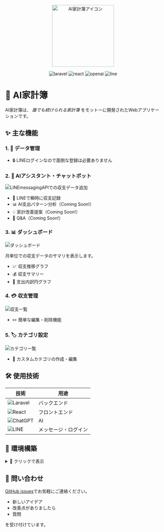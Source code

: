 <p align="center">
  <img src="./laravel/public/images/icon/app_icon.png" alt="AI家計簿アイコン" width="200" height="200">
</p>

<p align="center">
  <img src="https://img.shields.io/badge/Laravel-FF2D20?style=for-the-badge&logo=laravel&logoColor=white" alt="laravel">
  <img src="https://img.shields.io/badge/React-20232A?style=for-the-badge&logo=react&logoColor=61DAFB" alt="react">
  <img src="https://img.shields.io/badge/ChatGPT-74aa9c?style=for-the-badge&logo=openai&logoColor=white" alt="openai">
  <img src="https://img.shields.io/badge/Line-00C300?style=for-the-badge&logo=line&logoColor=white" alt="line">
</p>

# 🏦 AI家計簿

AI家計簿は、 _誰でも続けられる家計簿_ をモットーに開発されたWebアプリケーションです。

## ✨ 主な機能

### 1. 👤 データ管理

- 🔒 LINEログインなので面倒な登録は必要ありません

### 2. 🤖 AIアシスタント・チャットボット

![LINEmessagingAPIでの収支データ追加](./note/img/LINEmessagingAPIでの収支データ追加.png)

- 📱 LINEで瞬時に収支記録
- 📊 AI支出パターン分析（Coming Soon!）
- 💡 家計改善提案（Coming Soon!）
- 💬 Q&A（Coming Soon!）

### 3. 📊 ダッシュボード

![ダッシュボード](./note/img/ダッシュボード.png)

月単位での収支データのサマリを表示します。

- 📈 収支推移グラフ
- 💰 収支サマリー
- 🍕 支出内訳円グラフ

### 4. 💳 収支管理

![収支一覧](./note/img/収支一覧.png)

- ✏️ 簡単な編集・削除機能

### 5. 🏷️ カテゴリ設定

![カテゴリ一覧](./note/img/カテゴリ一覧.png)

- 🎨 カスタムカテゴリの作成・編集

## 🛠️ 使用技術

| 技術                                                                                                     | 用途                 |
| -------------------------------------------------------------------------------------------------------- | -------------------- |
| ![Laravel](https://img.shields.io/badge/Laravel-FF2D20?style=for-the-badge&logo=laravel&logoColor=white) | バックエンド         |
| ![React](https://img.shields.io/badge/React-20232A?style=for-the-badge&logo=react&logoColor=61DAFB)      | フロントエンド       |
| ![ChatGPT](https://img.shields.io/badge/ChatGPT-74aa9c?style=for-the-badge&logo=openai&logoColor=white)  | AI                   |
| ![LINE](https://img.shields.io/badge/Line-00C300?style=for-the-badge&logo=line&logoColor=white)          | メッセージ・ログイン |

## 🚀 環境構築

<details>
<summary>📘 クリックで表示</summary>

1. **クローン**:

   ```bash
   git clone https://github.com/SHNakajima/account-book.git
   ```

2. **セットアップ**:

   ```bash
   composer install
   npm install
   cp .env.example .env
   php artisan key:generate
   php artisan migrate
   ```

3. **起動**:
   ```bash
   npm run dev
   php artisan serve
   ```

</details>

## 🤝 問い合わせ

[GitHub issues](https://github.com/SHNakajima/account-book/issues)でお気軽にご連絡ください。

- 新しいアイデア
- 改善点がありましたら
- 質問

を受け付けています。
